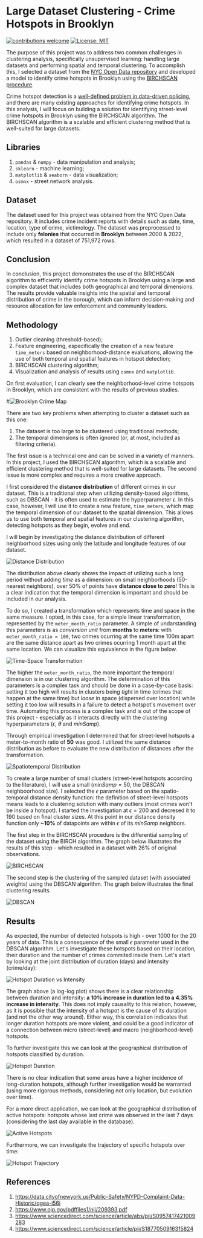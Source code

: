 # Large Dataset Clustering - Crime Hotspots in Brooklyn
[![contributions welcome](https://img.shields.io/badge/contributions-welcome-brightgreen.svg?style=flat)]()
[![License: MIT](https://img.shields.io/badge/License-MIT-yellow.svg)](https://opensource.org/licenses/MIT)

The purpose of this project was to address two common challenges in clustering analysis, specifically unsupervised learning: handling large datasets and performing spatial and temporal clustering. To accomplish this, I selected a dataset from the [NYC Open Data repository](https://data.cityofnewyork.us/) and developed a model to identify crime hotspots in Brooklyn using the [BIRCHSCAN procedure](https://www.sciencedirect.com/science/article/abs/pii/S0957417421009283).

Crime hotspot detection is a [well-defined problem in data-driven policing](https://www.sciencedirect.com/science/article/abs/pii/S0957417421009283), and there are many existing approaches for identifying crime hotspots. In this analysis, I will focus on building a solution for identifying street-level crime hotspots in Brooklyn using the BIRCHSCAN algorithm. The BIRCHSCAN algorithm is a scalable and efficient clustering method that is well-suited for large datasets.

## Libraries

1. `pandas` & `numpy` - data manipulation and analysis;
1. `sklearn` - machine learning;
1. `matplotlib` & `seaborn` - data visualization;
1. `osmnx` - street network analysis.

## Dataset

The dataset used for this project was obtained from the NYC Open Data repository. It includes crime incident reports with details such as date, time, location, type of crime, victimology. The dataset was preprocessed to include only **felonies** that occurred in **Brooklyn** between 2000 & 2022, which resulted in a dataset of 751,972 rows.

## Conclusion

In conclusion, this project demonstrates the use of the BIRCHSCAN algorithm to efficiently identify crime hotspots in Brooklyn using a large and complex dataset that includes both geographical and temporal dimensions. The results provide valuable insights into the spatial and temporal distribution of crime in the borough, which can inform decision-making and resource allocation for law enforcement and community leaders.

## Methodology

1. Outlier cleaning (threshold-based);
1. Feature engineering, especifically the creation of a new feature `time_meters` based on neighborhood-distance evaluations, allowing the use of both temporal and spatial features in hotspot detection;
1. BIRCHSCAN clustering algorithm;
1. Visualization and analysis of results using `osmnx` and `matplotlib`.

On first evaluation, I can clearly see the neighborhood-level crime hotspots in Brooklyn, which are consistent with the results of previous studies.

#![Brooklyn Crime Map](output/crime_map_brooklin_2001_2021.png)

There are two key problems when attempting to cluster a dataset such as this one:

1. The dataset is too large to be clustered using traditional methods;
1. The temporal dimensions is often ignored (or, at most, included as filtering criteria).

The first issue is a technical one and can be solved in a variety of manners. In this project, I used the BIRCHSCAN algorithm, which is a scalable and efficient clustering method that is well-suited for large datasets. The second issue is more complex and requires a more creative approach. 

I first considered the **distance distribution** of different crimes in our dataset. This is a traditional step when utilizing density-based algorithms, such as DBSCAN - it is often used to estimate the hyperparameter $\epsilon$. In this case, however, I will use it to create a new feature, `time_meters`, which map the temporal dimension of our dataset to the spatial dimension. This allows us to use both temporal and spatial features in our clustering algorithm, detecting hotspots as they begin, evolve and end. 

I will begin by investigating the distance distribution of different neighborhood sizes using only the latitude and longitude features of our dataset.

![Distance Distribution](output/geographical_density_functions.png)

The distribution above clearly shows the impact of utilizing such a long period without adding *time* as a dimension: on small neighborhoods (50-nearest neighbors), over 50% of points have **distance close to zero**! This is a clear indication that the temporal dimension is important and should be included in our analysis.

To do so, I created a transformation which represents time and space in the same measure. I opted, in this case, for a simple linear transformation, represented by the `meter_month_ratio` parameter. A simple of undarstanding this parameters is as *conversion unit* from **months** to **meters**: with `meter_month_ratio = 100`, two crimes ocurring at the same time 100m apart are the same distance apart as two crimes ocurring 1 month apart at the same location. We can visualize this equivalence in the figure below.

![Time-Space Transformation](output/time_distance_equivalence_ratios.png)

The higher the `meter_month_ratio`, the more important the temporal dimension is in our clustering algorithm. The determination of this parameters is a complex task and should be done in a case-by-case basis: setting it too high will results in clusters being *tight* in time (crimes that happen at the same time) but *loose* in space (dispersed over location) while setting it too low will results in a failure to detect a hotspot's movement over time. Automating this process is a complex task and is out of the scope of this project - especially as it interacts directly with the clustering hyperparameters ($\epsilon$, $\theta$ and $minSamp$).

Through empirical investigation I determined that for street-level hotspots a meter-to-month ratio of **50** was good. I utilized the same distance distribution as before to evaluate the new distribution of distances after the transformation.

![Spatiotemporal Distribution](output/spatiotemporal_density_functions.png)

To create a large number of small clusters (street-level hotspots according to the literature), I will use a small ($minSamp = 50$, the DBSCAN neighboorhood size). I selected the $\epsilon$ parameter based on the spatio-temporal distance density function: the definition of street-level hotspots means leads to a clustering solution with many outliers (most crimes won't be inside a hotspot). I started the investigation at $\epsilon = 200$ and decresed it to 190 based on final cluster sizes. At this point in our distance density function only **~10%** of datapoints are within $\epsilon$ of its $minSamp$ neighbors.

The first step in the BIRCHSCAN procedure is the differential sampling of the dataset using the BIRCH algorithm. The graph below illustrates the results of this step - which resulted in a dataset with 26% of original observations.

![BIRCHSCAN](output/birch_sampling.png)

The second step is the clustering of the sampled dataset (with associated weights) using the DBSCAN algorithm. The graph below illustrates the final clustering results.

![DBSCAN](output/birchscan_clustering.png)

## Results

As expected, the number of detected hotspots is high - over 1000 for the 20 years of data. This is a consequence of the small $\epsilon$ parameter used in the DBSCAN algorithm. Let's investigate these hotspots based on their location, their duration and the number of crimes commited inside them. Let's start by looking at the joint distribution of duration (days) and intensity (crime/day):

![Hotspot Duration vs Intensity](output/duration_vs_crime_intensity.png)

The graph above (a log-log plot) shows there is a clear relationship between duration and intensity: **a 10% increase in duration led to a 4.35% increase in intensity**. This does not imply causality to this relation, however, as it is possible that the intensity of a hotspot is the cause of its duration (and not the other way around). Either way, this correlation indicates that longer duration hotspots are more violent, and could be a good indicator of a connection between micro (street-level) and macro (neighborhood-level) hotspots.

To further investigate this we can look at the geographical distribution of hotspots classified by duration.

![Hotspot Duration](output/hotspots_by_duration.png)

There is no clear indication that some areas have a higher incidence of long-duration hotspots, although further investigation would be warranted (using more rigorous methods, considering not only location, but evolution over time).

For a more direct application, we can look at the geographical distribution of active hotspots: hotspots whose last crime was observed in the last 7 days (considering the last day available in the database).

![Active Hotspots](output/active_hotspots.png)

Furthermore, we can investigate the trajectory of specific hotspots over time:

![Hotspot Trajectory](output/active_hotspots/hotspot_377_evolution.png)
## References

1. https://data.cityofnewyork.us/Public-Safety/NYPD-Complaint-Data-Historic/qgea-i56i
1. https://www.ojp.gov/pdffiles1/nij/209393.pdf
1. https://www.sciencedirect.com/science/article/abs/pii/S0957417421009283
1. https://www.sciencedirect.com/science/article/pii/S1877050916315824
